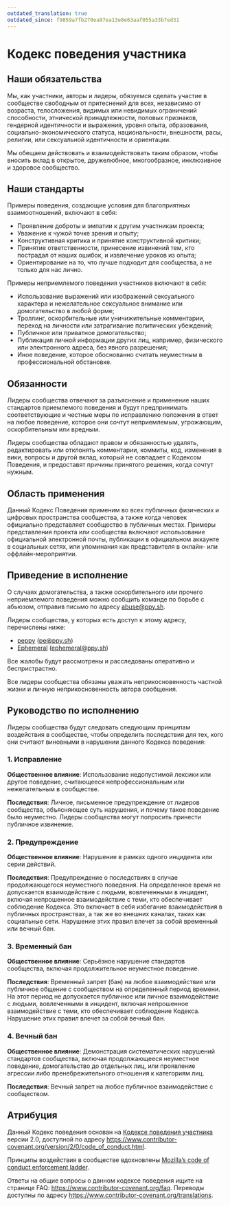 ```yaml
---
outdated_translation: true
outdated_since: f9859a7fb270ea97ea13e8e63aaf055a33b7ed31
---
```


# Кодекс поведения участника

## Наши обязательства

Мы, как участники, авторы и лидеры, обязуемся сделать участие в сообществе свободным от притеснений для всех, независимо от возраста, телосложения, видимых или невидимых ограничений способности, этнической принадлежности, половых признаков, гендерной идентичности и выражения, уровня опыта, образования, социально-экономического статуса, национальности, внешности, расы, религии, или сексуальной идентичности и ориентации.

Мы обещаем действовать и взаимодействовать таким образом, чтобы вносить вклад в открытое, дружелюбное, многообразное, инклюзивное и здоровое сообщество.

## Наши стандарты

Примеры поведения, создающие условия для благоприятных взаимоотношений, включают в себя:

- Проявление доброты и эмпатии к другим участникам проекта;
- Уважение к чужой точке зрения и опыту;
- Конструктивная критика и принятие конструктивной критики;
- Принятие ответственности, принесение извинений тем, кто пострадал от наших ошибок, и извлечение уроков из опыта;
- Ориентирование на то, что лучше подходит для сообщества, а не только для нас лично.

Примеры неприемлемого поведения участников включают в себя:

- Использование выражений или изображений сексуального характера и нежелательное сексуальное внимание или домогательство в любой форме;
- Троллинг, оскорбительные или уничижительные комментарии, переход на личности или затрагивание политических убеждений;
- Публичное или приватное домогательство;
- Публикация личной информации других лиц, например, физического или электронного адреса, без явного разрешения;
- Иное поведение, которое обоснованно считать неуместным в профессиональной обстановке.

## Обязанности

Лидеры сообщества отвечают за разъяснение и применение наших стандартов приемлемого поведения и будут предпринимать соответствующие и честные меры по исправлению положения в ответ на любое поведение, которое они сочтут неприемлемым, угрожающим, оскорбительным или вредным.

Лидеры сообщества обладают правом и обязанностью удалять, редактировать или отклонять комментарии, коммиты, код, изменения в вики, вопросы и другой вклад, который не совпадает с Кодексом Поведения, и предоставят причины принятого решения, когда сочтут нужным.

## Область применения

Данный Кодекс Поведения применим во всех публичных физических и цифровых пространства сообщества, а также когда человек официально представляет сообщество в публичных местах. Примеры представления проекта или сообщества включают использование официальной электронной почты, публикации в официальном аккаунте в социальных сетях, или упоминания как представителя в онлайн- или оффлайн-мероприятии.

## Приведение в исполнение

О случаях домогательства, а также оскорбительного или прочего неприемлемого поведения можно сообщить команде по борьбе с абьюзом, отправив письмо по адресу [abuse@ppy.sh](mailto:abuse@ppy.sh).

Лидеры сообщества, у которых есть доступ к этому адресу, перечислены ниже:

- [peppy](https://osu.ppy.sh/users/2) ([pe@ppy.sh](mailto:pe@ppy.sh))
- [Ephemeral](https://osu.ppy.sh/users/102335) ([ephemeral@ppy.sh](mailto:ephemeral@ppy.sh))

Все жалобы будут рассмотрены и расследованы оперативно и беспристрастно.

Все лидеры сообщества обязаны уважать неприкосновенность частной жизни и личную неприкосновенность автора сообщения.

## Руководство по исполнению

Лидеры сообщества будут следовать следующим принципам воздействия в сообществе, чтобы определить последствия для тех, кого они считают виновными в нарушении данного Кодекса поведения:

### 1. Исправление

**Общественное влияние**: Использование недопустимой лексики или другое поведение, считающееся непрофессиональным или нежелательным в сообществе.

**Последствия**: Личное, письменное предупреждение от лидеров сообщества, объясняющее суть нарушения, и почему такое поведение было неуместно. Лидеры сообщества могут попросить принести публичное извинение.

### 2. Предупреждение

**Общественное влияние**: Нарушение в рамках одного инцидента или серии действий.

**Последствия**: Предупреждение о последствиях в случае продолжающегося неуместного поведения. На определенное время не допускается взаимодействие с людьми, вовлеченными в инцидент, включая непрошенное взаимодействие с теми, кто обеспечивает соблюдение Кодекса. Это включает в себя избегание взаимодействия в публичных пространствах, а так же во внешних каналах, таких как социальные сети. Нарушение этих правил влечет за собой временный или вечный бан.

### 3. Временный бан

**Общественное влияние**: Серьёзное нарушение стандартов сообщества, включая продолжительное неуместное поведение.

**Последствия**: Временный запрет (бан) на любое взаимодействие или публичное общение с сообществом на определенный период времени. На этот период не допускается публичное или личное взаимодействие с людьми, вовлеченными в инцидент, включая непрошенное взаимодействие с теми, кто обеспечивает соблюдение Кодекса. Нарушение этих правил влечет за собой вечный бан.

### 4. Вечный бан

**Общественное влияние**: Демонстрация систематических нарушений стандартов сообщества, включая продолжающееся неуместное поведение, домогательство до отдельных лиц, или проявление агрессии либо пренебрежительного отношения к категориям лиц.

**Последствия**: Вечный запрет на любое публичное взаимодействие с сообществом.

## Атрибуция

Данный Кодекс поведения основан на [Кодексе поведения участника](https://www.contributor-covenant.org) версии 2.0, доступной по адресу <https://www.contributor-covenant.org/version/2/0/code_of_conduct.html>.

Принципы воздействия в сообществе вдохновлены [Mozilla’s code of conduct enforcement ladder](https://github.com/mozilla/diversity).

Ответы на общие вопросы о данном кодексе поведения ищите на странице FAQ: <https://www.contributor-covenant.org/faq>. Переводы доступны по адресу <https://www.contributor-covenant.org/translations>.
